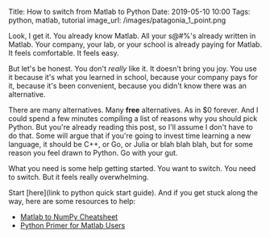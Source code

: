 Title: How to switch from Matlab to Python
Date: 2019-05-10 10:00
Tags: python, matlab, tutorial
image_url: /images/patagonia_1_point.png

Look, I get it. You already know Matlab. All your s@#%'s already written in Matlab. Your company, your lab, or your school is already paying for Matlab. It feels comfortable. It feels easy.

But let's be honest. You don't *really* like it. It doesn't bring you joy. You use it because it's what you learned in school, because your company pays for it, because it's been convenient, because you didn't know there was an alternative.

There are many alternatives. Many **free** alternatives. As in $0 forever. And I could spend a few minutes compiling a list of reasons why you should pick Python. But you're already reading this post, so I'll assume I don't have to do that. Some will argue that if you're going to invest time learning a new language, it should be C++, or Go, or Julia or blah blah blah, but for some reason you feel drawn to Python. Go with your gut.

What you need is some help getting started. You want to switch. You need to switch. But it feels really overwhelming.

Start [here](link to python quick start guide). And if you get stuck along the way, here are some resources to help:

- [Matlab to NumPy Cheatsheet](link)
- [Python Primer for Matlab Users](link)
